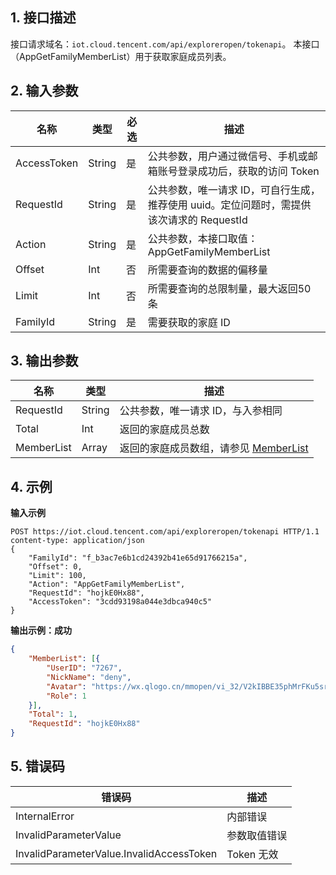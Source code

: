 ## 1. 接口描述
接口请求域名：`iot.cloud.tencent.com/api/exploreropen/tokenapi`。
本接口（AppGetFamilyMemberList）用于获取家庭成员列表。

## 2. 输入参数
|名称|类型|必选|描述|
|---|---|---|---|
|AccessToken|String|是|公共参数，用户通过微信号、手机或邮箱账号登录成功后，获取的访问 Token|
|RequestId|String|是|公共参数，唯一请求 ID，可自行生成，推荐使用 uuid。定位问题时，需提供该次请求的 RequestId|
|Action|String|是|公共参数，本接口取值：AppGetFamilyMemberList|
|Offset|Int|否|所需要查询的数据的偏移量|
|Limit|Int |否|所需要查询的总限制量，最大返回50条|
|FamilyId|String|是|需要获取的家庭 ID|

## 3. 输出参数
|名称|类型|描述|
|---|---|---|
|RequestId|String|公共参数，唯一请求 ID，与入参相同|
|Total|Int|返回的家庭成员总数|
|MemberList|Array|返回的家庭成员数组，请参见 [MemberList](https://cloud.tencent.com/document/product/1081/40780#memberlist) |

## 4. 示例

**输入示例**
```HTTP
POST https://iot.cloud.tencent.com/api/exploreropen/tokenapi HTTP/1.1
content-type: application/json
{
    "FamilyId": "f_b3ac7e6b1cd24392b41e65d91766215a",
    "Offset": 0,
    "Limit": 100,
    "Action": "AppGetFamilyMemberList",
    "RequestId": "hojkE0Hx88",
    "AccessToken": "3cdd93198a044e3dbca940c5"
}
```

**输出示例：成功**
```json
{
    "MemberList": [{
        "UserID": "7267",
        "NickName": "deny",
        "Avatar": "https://wx.qlogo.cn/mmopen/vi_32/V2kIBBE35phMrFKu5sra16bzpUuPtokyWTbMRPt7bRGBjx4fEqQrZxoDYyxNVbtkXMosuxQeIqiafIZJ8ADr8cw/132",
        "Role": 1
    }],
    "Total": 1,
    "RequestId": "hojkE0Hx88"
}
```


## 5. 错误码 

|错误码|描述|
|---|---|
|InternalError|内部错误|
|InvalidParameterValue|参数取值错误|
|InvalidParameterValue.InvalidAccessToken|Token 无效|
